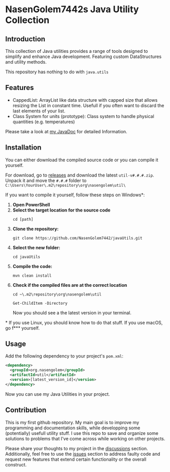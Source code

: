# NasenGolem7442s Java Utility Collection

## Introduction
This collection of Java utilities provides a range of tools designed to simplify and enhance Java development. Featuring custom DataStructures and utility methods.

This repository has nothing to do with `java.utils`

## Features
- CappedList: ArrayList like data structure with capped size that allows resizing the List in constant time. Usefull if you often want to discard the last elements of your list.
- Class System for units (prototype): Class system to handle physical quantities (e.g. temperatures)

Please take a look at [my JavaDoc](https://nasengolem7442.github.io/javaUtils/) for detailed Information.

## Installation
You can either download the compiled source code or you can compile it yourself.

For download, go to [releases](https://github.com/NasenGolem7442/javaUtils/releases) and download the latest `util-v#.#.#.zip`. Unpack it and move the `#.#.#` folder to `C:\Users\YourUser\.m2\repository\org\nasengolem\util\`

If you want to compile it yourself, follow these steps on Windows*:
1. **Open PowerShell** 
2. **Select the target location for the source code**
   ```
   cd [path]
   ```
3. **Clone the repository:**
   ```
   git clone https://github.com/NasenGolem7442/javaUtils.git
   ```
4. **Select the new folder:**
   ```
   cd javaUtils
   ```
5. **Compile the code:**
   ```
   mvn clean install
   ```
5. **Check if the compiled files are at the correct location**
   ```
   cd ~\.m2\repository\org\nasengolem\util
   ```
   ```
   Get-ChildItem -Directory
   ```
   Now you should see a the latest version in your terminal.

\* If you use Linux, you should know how to do that stuff. If you use macOS, go f*** yourself.

## Usage
Add the following dependency to your project's `pom.xml`:
```xml
<dependency>
  <groupId>org.nasengolem</groupId>
  <artifactId>util</artifactId>
  <version>[latest_version_id]</version>
</dependency>
```
Now you can use my Java Utilities in your project.

## Contribution
This is my first github repository. My main goal is to improve my programming and documentation skills, while developping some (potentially) usefull utility stuff. I use this repo to save and organize some solutions to problems that I've come across while working on other projects.

Please share your thoughts to my project in the [discussions](https://github.com/NasenGolem7442/javaUtils/discussions) section.
Additionally, feel free to use the [issues](https://github.com/NasenGolem7442/javaUtils/issues/) section to address faulty code and request new features that extend certain functionality or the overall construct.
